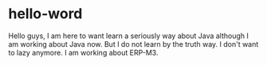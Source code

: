 # hello-word
Hello guys,
I am here to want learn a seriously way about Java although I am working about Java now. But I do not learn by the truth way. I don't want to lazy anymore. 
I am working about ERP-M3. 
